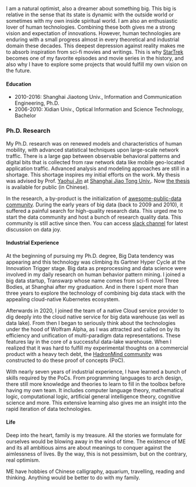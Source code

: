 I am a natural optimist, also a dreamer about something big. This big is
relative in the sense that its state is dynamic with the outside world or
sometimes with my own inside spiritual world. I am also an enthusiastic lover of
human technologies. Combining these both gives me a strong vision and
expectation of innovations. However, human technologies are enduring with a
small progress almost in every theoretical and industrial domain these decades.
This deepest depression against reality makes me to absorb inspiration from
sci-fi movies and writings. This is why
[StarTrek](https://simple.wikipedia.org/wiki/Star_Trek) becomes one of my
favorite episodes and movie series in the history, and also why I have to
explore some projects that would fulfill my own vision on the future.

#### Education

*   2010-2016: Shanghai Jiaotong Univ., Information and Communication
    Engineering, Ph.D.
*   2006-2010: Xidian Univ., Optical Information and Science Technology,
    Bachelor

### Ph.D. Research

My Ph.D. research was on renewed models and characteristics of human mobility,
with advanced statistical techniques upon large-scale network traffic. There is
a large gap between observable behavioral patterns and digital bits that is
collected from raw network data like mobile geo-located application traffic.
Advanced analysis and modeling approaches are still in a shortage. This shortage
inspires my initial efforts on the work. My thesis was advised by Prof. [Yaohui
Jin](http://front.sjtu.edu.cn/~jinyh/) at [Shanghai Jiao Tong
Univ.](http://en.sjtu.edu.cn/). Now [the
thesis](https://github.com/caesar0301/phd-dissertation) is available for public
(in Chinese).

In the research, a by-product is the initialization of [awesome-public-data
community](https://github.com/awesomedata). During the early years of big data
(back to 2009 and 2010), it suffered a painful search for high-quality research
data. This urged me to start the data community and host a bunch of research
quality data. This community is still active since then. You can access [slack
channel](https://awesomedataworld.slack.com/) for latest discussion on data joy.

#### Industrial Experience

At the beginning of pursuing my Ph.D. degree, Big Data tendency was appearing
and this technology was climbing its Gartner Hyper Cycle at the Innovation
Trigger stage. Big data as preprocessing and data science were involved in my
daily research on human behavior pattern mining. I joined a big data startup,
Transwarp whose name comes from sci-fi novel Three Bodies, at Shanghai after my
graduation. And in there I spent more than three years to explore the technology
of combining big data stack with the appealing cloud-native Kubernetes ecosystem.

Afterwards in 2020, I joined the team of a native Cloud service provider to dig
deeply into the cloud native service for big data warehouse (as well as data
lake). From then I began to seriously think about the technologies under the
hood of Wolfram Alpha, as I was attracted and called on by its efficiency and
unification of multi-paradigm data representations. These features lay in the
core of a successful data-lake warehouse. When I realized that it was hard to
fulfill my experimental thoughts on a commercial product with a heavy tech debt,
the [HadronMind community](https://github.com/hadronmind) was constructed to do
these proof of concepts (PoC).

With nearly seven years of industrial experience, I have learned a bunch of
skills required by the PoCs. From programming languages to arch design, there
still more knowledge and theories to learn to fill in the toolbox before having
my own team. It includes computer language theory, mathematical logic,
computational logic, artificial general intelligence theory, cognitive science
and more. This extensive learning also gives me an insight into the rapid
iteration of data technologies.

#### Life

Deep into the heart, family is my treasure. All the stories we formulate for
ourselves would be blowing away in the wind of time. The existence of ME and its
all ambitious aims are about meanings to conquer against the aimlessness of
lives. By the way, this is not pessimism, but on the contrary, real optimism. 

ME have hobbies of Chinese calligraphy, aquarium, travelling, reading and
thinking. Anything would be better to do with my family.
